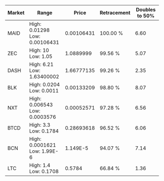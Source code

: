 | Market | Range | Price| Retracement | Doubles to 50% |
| --- | --- | --- | --- | --- |
| MAID | High: 0.01298<br />Low: 0.00106431 | 0.00106431 | 100.00 % | 6.60 |
| ZEC | High: 10<br />Low: 1.05 | 1.0889999 | 99.56 % | 5.07 |
| DASH | High: 6.21<br />Low: 1.63400002 | 1.66777135 | 99.26 % | 2.35 |
| BLK | High: 0.0204<br />Low: 0.0011 | 0.00133209 | 98.80 % | 8.07 |
| NXT | High: 0.006543<br />Low: 0.0003576 | 0.00052571 | 97.28 % | 6.56 |
| BTCD | High: 3.3<br />Low: 0.1784 | 0.28693618 | 96.52 % | 6.06 |
| BCN | High: 0.0001621<br />Low: 1.99E-6 | 1.149E-5 | 94.07 % | 7.14 |
| LTC | High: 1.4<br />Low: 0.1708 | 0.5784 | 66.84 % | 1.36 |

